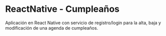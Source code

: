 # ReactNative - Cumpleaños
Aplicación en React Native con servicio de registro/login para la alta, baja y modificación de una agenda de cumpleaños.
